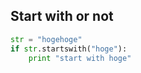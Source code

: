 ## Start with or not

```python
str = "hogehoge"
if str.startswith("hoge"):
	print "start with hoge"
```
